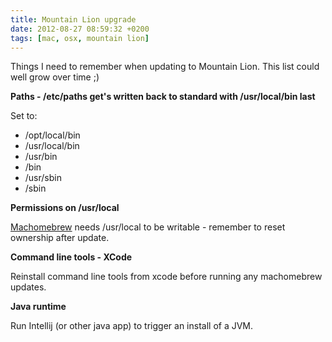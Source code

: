 ```yaml
---
title: Mountain Lion upgrade
date: 2012-08-27 08:59:32 +0200
tags: [mac, osx, mountain lion]
---
```


Things I need to remember when updating to Mountain Lion. This list could well grow over time ;)

**Paths - /etc/paths get's written back to standard with /usr/local/bin last**

Set to:

* /opt/local/bin
* /usr/local/bin
* /usr/bin
* /bin
* /usr/sbin
* /sbin
    
**Permissions on /usr/local**

[Machomebrew](http://mxcl.github.com/homebrew/) needs /usr/local to be writable - remember to reset ownership after update.

**Command line tools - XCode**

Reinstall command line tools from xcode before running any machomebrew updates.

**Java runtime**

Run Intellij (or other java app) to trigger an install of a JVM.
